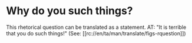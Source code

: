 # Why do you such things?

This rhetorical question can be translated as a statement. AT: "It is terrible that you do such things!" (See: [[rc://en/ta/man/translate/figs-rquestion]])

